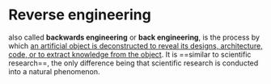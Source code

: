 # Reverse engineering
also called **backwards engineering** or **back engineering**, is the process by which <u>an artificial object is deconstructed to reveal its designs, architecture, code, or to extract knowledge from the object</u>. It is ==similar to scientific research==, the only difference being that scientific research is conducted into a natural phenomenon.